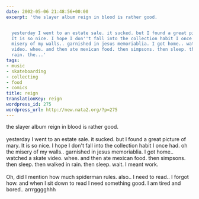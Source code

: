 ```yaml
---
date: 2002-05-06 21:48:56+00:00
excerpt: 'the slayer album reign in blood is rather good.


  yesterday I went to an estate sale. it sucked. but I found a great picture of mary.
  It is so nice. I hope I don''t fall into the collection habit I once had. oh the
  misery of my walls.. garnished in jesus memoriablia. I got home.. watched a skate
  video. whee. and then ate mexican food. then simpsons. then sleep. then walked in
  rain. the...'
tags:
- music
- skateboarding
- collecting
- food
- comics
title: reign
translationKey: reign
wordpress_id: 275
wordpress_url: http://new.nata2.org/?p=275
---
```


the slayer album reign in blood is rather good.
<br/><br/>
yesterday I went to an estate sale. it sucked. but I found a great picture of mary. It is so nice. I hope I don't fall into the collection habit I once had. oh the misery of my walls.. garnished in jesus memoriablia. I got home.. watched a skate video. whee. and then ate mexican food. then simpsons. then sleep. then walked in rain. then sleep. wait. I meant work. <br/><br/>Oh, did I mention how much spiderman rules. also.. I need to read.. I forgot how. and when I sit down to read I need something good. I am tired and bored.. arrrgggghhh